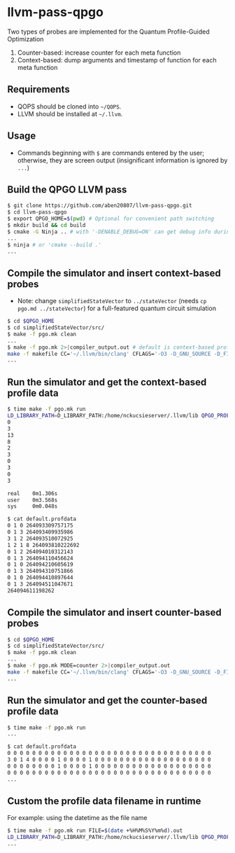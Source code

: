 # llvm-pass-qpgo

Two types of probes are implemented for the Quantum Profile-Guided Optimization

1. Counter-based: increase counter for each meta function
2. Context-based: dump arguments and timestamp of function for each meta function

## Requirements

+ QOPS should be cloned into `~/QOPS`.
+ LLVM should be installed at `~/.llvm`.

## Usage

+ Commands beginning with `$` are commands entered by the user; otherwise, they are screen output (insignificant information is ignored by `...`)

## Build the QPGO LLVM pass

```bash
$ git clone https://github.com/aben20807/llvm-pass-qpgo.git
$ cd llvm-pass-qpgo
$ export QPGO_HOME=$(pwd) # Optional for convenient path switching
$ mkdir build && cd build
$ cmake -G Ninja .. # with '-DENABLE_DEBUG=ON' can get debug info during compilation with the pass
...
$ ninja # or 'cmake --build .'
...
```

## Compile the simulator and insert context-based probes

+ Note: change `simplifiedStateVector` to `../stateVector` (needs `cp pgo.md ../stateVector`) for a full-featured quantum circuit simulation

```bash
$ cd $QPGO_HOME
$ cd simplifiedStateVector/src/
$ make -f pgo.mk clean
...
$ make -f pgo.mk 2>|compiler_output.out # default is context-based profiler
make -f makefile CC='~/.llvm/bin/clang' CFLAGS='-O3 -D_GNU_SOURCE -D_FILE_OFFSET_BITS=64 -Qunused-arguments -Xclang -load -Xclang /home/nckucsieserver/pro/selfpro/llvm-pass-qpgo/build/qpgo/libQpgoPass.so -mllvm -profile-gen=default.profdata -mllvm -profile-mode=context'
...
```

## Run the simulator and get the context-based profile data

```bash
$ time make -f pgo.mk run
LD_LIBRARY_PATH=D_LIBRARY_PATH:/home/nckucsieserver/.llvm/lib QPGO_PROFILE_FILE=default.profdata ./qSim.out
0
3
13
8
2
3
0
3
0
3

real    0m1.306s
user    0m3.568s
sys     0m0.048s
```

```bash
$ cat default.profdata
0 1 0 264093309757175
0 1 3 264093409935986
3 1 2 264093510072925
1 2 1 8 264093810222692
0 1 2 264094010312143
0 1 3 264094110456624
0 1 0 264094210605619
0 1 3 264094310751866
0 1 0 264094410897644
0 1 3 264094511047671
264094611198262
```

## Compile the simulator and insert counter-based probes

```bash
$ cd $QPGO_HOME
$ cd simplifiedStateVector/src/
$ make -f pgo.mk clean
...
$ make -f pgo.mk MODE=counter 2>|compiler_output.out
make -f makefile CC='~/.llvm/bin/clang' CFLAGS='-O3 -D_GNU_SOURCE -D_FILE_OFFSET_BITS=64 -Qunused-arguments -Xclang -load -Xclang /home/nckucsieserver/pro/selfpro/llvm-pass-qpgo/build/qpgo/libQpgoPass.so -mllvm -profile-gen=default.profdata -mllvm -profile-mode=counter'
...
```

## Run the simulator and get the counter-based profile data

```bash
$ time make -f pgo.mk run
...

$ cat default.profdata
0 0 0 0 0 0 0 0 0 0 0 0 0 0 0 0 0 0 0 0 0 0 0 0 0 0 0 0 0 0 0 0 0
3 0 1 4 0 0 0 0 1 0 0 0 0 1 0 0 0 0 0 0 0 0 0 0 0 0 0 0 0 0 0 0 0
0 0 0 0 0 0 0 0 1 0 0 0 0 1 0 0 0 0 0 0 0 0 0 0 0 0 0 0 0 0 0 0 0
0 0 0 0 0 0 0 0 0 0 0 0 0 0 0 0 0 0 0 0 0 0 0 0 0 0 0 0 0 0 0 0 0
...
```

## Custom the profile data filename in runtime

For example: using the datetime as the file name

```bash
$ time make -f pgo.mk run FILE=$(date +%H%M%S%Y%m%d).out
LD_LIBRARY_PATH=D_LIBRARY_PATH:/home/nckucsieserver/.llvm/lib QPGO_PROFILE_FILE=13104020230330.out ./qSim.out
...
```
